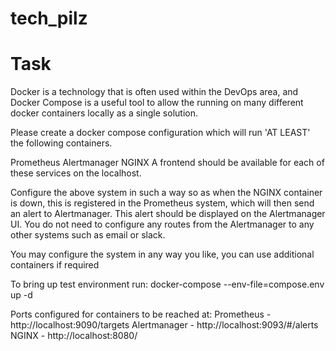 # tech_pilz


# Task

Docker is a technology that is often used within the DevOps area, and Docker Compose is a useful tool to allow the running on many different docker containers locally as a single solution.

Please create a docker compose configuration which will run 'AT LEAST' the following containers.

Prometheus
Alertmanager
NGINX
A frontend should be available for each of these services on the localhost.

Configure the above system in such a way so as when the NGINX container is down, this is registered in the Prometheus system, which will then send an alert to Alertmanager. This alert should be displayed on the Alertmanager UI. You do not need to configure any routes from the Alertmanager to any other systems such as email or slack.

You may configure the system in any way you like, you can use additional containers if required


To bring up test environment run:
docker-compose --env-file=compose.env up -d 

Ports configured for containers to be reached at:
Prometheus - http://localhost:9090/targets
Alertmanager - http://localhost:9093/#/alerts
NGINX - http://localhost:8080/
